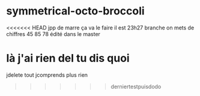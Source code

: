 # symmetrical-octo-broccoli
<<<<<<< HEAD
jpp de marre
ça va le faire il est 23h27
branche on mets de chiffres 45 85 78
édité dans le master

là j'ai rien del tu dis quoi
=======
jdelete tout jcomprends plus rien
>>>>>>> derniertestpuisdodo
